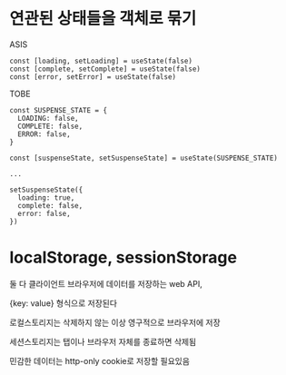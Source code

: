 # 연관된 상태들을 객체로 묶기

ASIS
```tsx
const [loading, setLoading] = useState(false)
const [complete, setComplete] = useState(false)
const [error, setError] = useState(false)
```

TOBE
```tsx
const SUSPENSE_STATE = {
  LOADING: false,
  COMPLETE: false,
  ERROR: false,
}

const [suspenseState, setSuspenseState] = useState(SUSPENSE_STATE)

...

setSuspenseState({
  loading: true,
  complete: false,
  error: false,
})
```

# localStorage, sessionStorage
둘 다 클라이언트 브라우저에 데이터를 저장하는 web API,

{key: value} 형식으로 저장된다

로컬스토리지는 삭제하지 않는 이상 영구적으로 브라우저에 저장

세션스토리지는 탭이나 브라우저 자체를 종료하면 삭제됨

민감한 데이터는 http-only cookie로 저장할 필요있음
